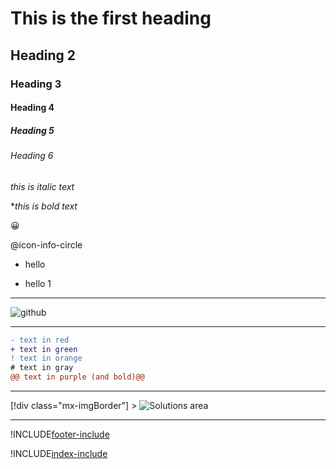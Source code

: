 # This is the first heading

## Heading 2

### Heading 3

#### Heading 4

##### Heading 5

###### Heading 6


*this is italic text*

**this is bold text*



:grinning:

 @icon-info-circle

- hello 

+ hello 1 

---
![github](https://cloud.githubusercontent.com/assets/17016297/18839843/0e06a67a-83d2-11e6-993a-b35a182500e0.png)

---

```diff
- text in red
+ text in green
! text in orange
# text in gray
@@ text in purple (and bold)@@
```

---
[!div class="mx-imgBorder"]
    > ![Solutions area](https://www.google.com/imgres?imgurl=https%3A%2F%2Fimages.idgesg.net%2Fimages%2Farticle%2F2018%2F10%2Ffree-wifi-secure-network-public-wifi_chain-links-100778416-large.jpg&imgrefurl=https%3A%2F%2Fwww.networkworld.com%2Farticle%2F3316567%2Fwhat-is-wpa3-wi-fi-security-protocol-strengthens-connections.html&tbnid=9FY2hq0IDoNgWM&vet=12ahUKEwjfpey9w_PuAhWDJHIKHXOLCMUQMygIegUIARDGAQ..i&docid=ILzeFdMhbT9BtM&w=1200&h=800&q=some%20images&client=ubuntu&ved=2ahUKEwjfpey9w_PuAhWDJHIKHXOLCMUQMygIegUIARDGAQ)

---

!INCLUDE[footer-include](./footer.md)


!INCLUDE[index-include](./index.yml)
